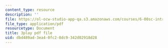 ```yaml
---
content_type: resource
description: ''
file: https://ol-ocw-studio-app-qa.s3.amazonaws.com/courses/6-00sc-introduction-to-computer-science-and-programming-spring-2011/dbd489ad3ea40fc28dc9342d02918d28_ggxY20cXql8.pdf
file_type: application/pdf
resourcetype: Document
title: 3play pdf file
uid: dbd489ad-3ea4-0fc2-8dc9-342d02918d28
---
```

